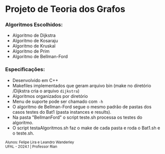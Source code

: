 # Projeto de Teoria dos Grafos

### Algoritmos Escolhidos:

- Algoritmo de Dijkstra
- Algoritmo de Kosaraju
- Algoritmo de Kruskal
- Algoritmo de Prim
- Algoritmo de Bellman-Ford

### Especificações:

- Desenvolvido em C++
- Makefiles implementados que geram arquivo bin (make no diretório /Dijkstra cria o arquivo `dijkstra`)
- Algoritmos organizados por diretório
- Menu de suporte pode ser chamado com `-h`
- O algoritmo de Bellman-Ford segue o mesmo padrão de pastas dos casos testes do Bat1 (pasta instances e results).
- Na pasta "BellmanFord" o script teste.sh processa os testes do algoritmo.
- O script testaAlgoritmos.sh faz o make de cada pasta e roda o Bat1.sh e o teste.sh.


<small>Alunos: Felipe Lira e Leandro Wanderley  <br>UFAL - 2024.1 | Professor Rian</small>
